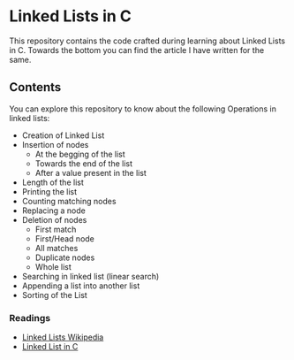 # Linked Lists in C

This repository contains the code crafted during learning about Linked Lists in C. Towards the bottom you can find the article I have written for the same.

## Contents 

You can explore this repository to know about the following Operations in linked lists:

- Creation of Linked List 
- Insertion of nodes
	- At the begging of the list
	- Towards the end of the list
	- After a value present in the list
- Length of the list
- Printing the list
- Counting matching nodes
- Replacing a node 
- Deletion of nodes
	- First match
	- First/Head node 
	- All matches 
	- Duplicate nodes
	- Whole list
- Searching in linked list (linear search)
- Appending a list into another list 
- Sorting of the List

### Readings 
- [Linked Lists Wikipedia](https://en.wikipedia.org/wiki/Linked_list)
- [Linked List in C](https://ajaydey.hashnode.dev/linked-lists-in-c)


